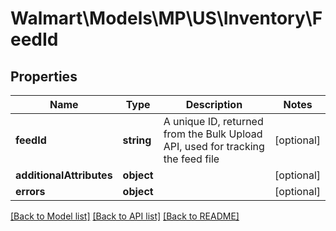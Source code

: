 # Walmart\Models\MP\US\Inventory\FeedId

## Properties

Name | Type | Description | Notes
------------ | ------------- | ------------- | -------------
**feedId** | **string** | A unique ID, returned from the Bulk Upload API, used for tracking the feed file | [optional]
**additionalAttributes** | **object** |  | [optional]
**errors** | **object** |  | [optional]


[[Back to Model list]](./) [[Back to API list]](../../../../../README.md#supported-apis) [[Back to README]](../../../../../README.md)
